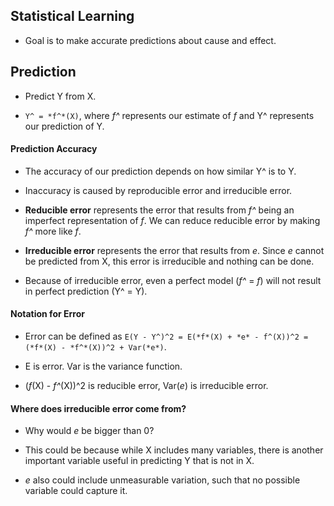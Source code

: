 ## Statistical Learning

* Goal is to make accurate predictions about cause and effect.


## Prediction

* Predict Y from X.

* `Y^ = *f^*(X)`, where *f^* represents our estimate of *f* and Y^ represents our prediction of Y.


#### Prediction Accuracy

* The accuracy of our prediction depends on how similar Y^ is to Y.

* Inaccuracy is caused by reproducible error and irreducible error.

* **Reducible error** represents the error that results from *f^* being an imperfect representation of *f*.  We can reduce reducible error by making *f^* more like *f*.

* **Irreducible error** represents the error that results from *e*.  Since *e* cannot be predicted from X, this error is irreducible and nothing can be done.

* Because of irreducible error, even a perfect model (*f^* = *f*) will not result in perfect prediction (Y^ = Y).


#### Notation for Error

* Error can be defined as `E(Y - Y^)^2 = E(*f*(X) + *e* - f^(X))^2 = (*f*(X) - *f^*(X))^2 + Var(*e*)`.

* E is error. Var is the variance function.

* (*f*(X) - *f^*(X))^2 is reducible error, Var(*e*) is irreducible error.


#### Where does irreducible error come from?

* Why would *e* be bigger than 0?

* This could be because while X includes many variables, there is another important variable useful in predicting Y that is not in X.

* *e* also could include unmeasurable variation, such that no possible variable could capture it.
